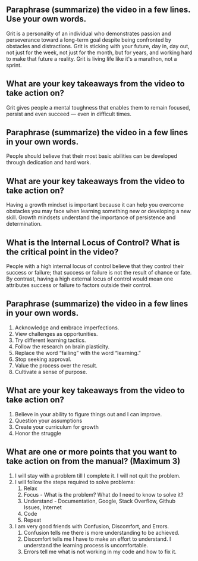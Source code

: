 ## Paraphrase (summarize) the video in a few lines. Use your own words.

Grit is a personality of an individual who demonstrates passion and perseverance toward a long-term goal despite being confronted by obstacles and distractions. Grit is sticking with your future, day in, day out, not just for the week, not just for the month, but for years, and working hard to make that future a reality. Grit is living life like it's a marathon, not a sprint.

## What are your key takeaways from the video to take action on?

Grit gives people a mental toughness that enables them to remain focused, persist and even succeed — even in difficult times.

## Paraphrase (summarize) the video in a few lines in your own words.

People should believe that their most basic abilities can be developed through dedication and hard work.

## What are your key takeaways from the video to take action on?

Having a growth mindset is important because it can help you overcome obstacles you may face when learning something new or developing a new skill. Growth mindsets understand the importance of persistence and determination.

## What is the Internal Locus of Control? What is the critical point in the video?

People with a high internal locus of control believe that they control their success or failure; that success or failure is not the result of chance or fate. By contrast, having a high external locus of control would mean one attributes success or failure to factors outside their control.

## Paraphrase (summarize) the video in a few lines in your own words.

1. Acknowledge and embrace imperfections.
2. View challenges as opportunities.
3. Try different learning tactics.
4. Follow the research on brain plasticity.
5. Replace the word “failing” with the word “learning.”
6. Stop seeking approval.
7. Value the process over the result.
8. Cultivate a sense of purpose.

## What are your key takeaways from the video to take action on?

1. Believe in your ability to figure things out and I can improve.
2. Question your assumptions
3. Create your curriculum for growth
4. Honor the struggle

## What are one or more points that you want to take action on from the manual? (Maximum 3)

1. I will stay with a problem till I complete it. I will not quit the problem.<br>
2. I will follow the steps required to solve problems:
   1. Relax
   2. Focus - What is the problem? What do I need to know to solve it?
   3. Understand - Documentation, Google, Stack Overflow, Github Issues, Internet
   4. Code
   5. Repeat
3. I am very good friends with Confusion, Discomfort, and Errors.
   1. Confusion tells me there is more understanding to be achieved.
   2. Discomfort tells me I have to make an effort to understand. I understand the learning process is uncomfortable.
   3. Errors tell me what is not working in my code and how to fix it.
